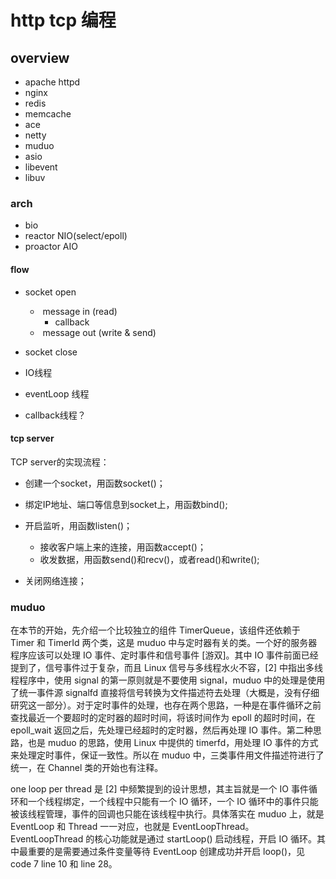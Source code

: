 

# http tcp 编程

## overview

- apache httpd
- nginx
- redis
- memcache
- ace
- netty
- muduo
- asio
- libevent
- libuv

### arch

- bio
- reactor NIO(select/epoll)
- proactor AIO

#### flow
- socket open
  - ​	message in (read)
    - callback
  - ​	message out (write & send)
- socket close



- IO线程
- eventLoop 线程
- callback线程？



#### tcp server



TCP server的实现流程：

- 创建一个socket，用函数socket()；

- 绑定IP地址、端口等信息到socket上，用函数bind();

- 开启监听，用函数listen()；
  - 接收客户端上来的连接，用函数accept()；
  - 收发数据，用函数send()和recv()，或者read()和write();

- 关闭网络连接；



### muduo

在本节的开始，先介绍一个比较独立的组件 TimerQueue，该组件还依赖于 Timer 和 TimerId 两个类，这是 muduo 中与定时器有关的类。一个好的服务器程序应该可以处理 IO 事件、定时事件和信号事件 [游双]。其中 IO 事件前面已经提到了，信号事件过于复杂，而且 Linux 信号与多线程水火不容，[2] 中指出多线程程序中，使用 signal 的第一原则就是不要使用 signal，muduo 中的处理是使用了统一事件源 signalfd 直接将信号转换为文件描述符去处理（大概是，没有仔细研究这一部分）。对于定时事件的处理，也存在两个思路，一种是在事件循环之前查找最近一个要超时的定时器的超时时间，将该时间作为 epoll 的超时时间，在 epoll_wait 返回之后，先处理已经超时的定时器，然后再处理 IO 事件。第二种思路，也是 muduo 的思路，使用 Linux 中提供的 timerfd，用处理 IO 事件的方式来处理定时事件，保证一致性。所以在 muduo 中，三类事件用文件描述符进行了统一，在 Channel 类的开始也有注释。



one loop per thread 是 [2] 中频繁提到的设计思想，其主旨就是一个 IO 事件循环和一个线程绑定，一个线程中只能有一个 IO 循环，一个 IO 循环中的事件只能被该线程管理，事件的回调也只能在该线程中执行。具体落实在 muduo 上，就是 EventLoop 和 Thread 一一对应，也就是 EventLoopThread。EventLoopThread 的核心功能就是通过 startLoop() 启动线程，开启 IO 循环。其中最重要的是需要通过条件变量等待 EventLoop 创建成功并开启 loop()，见 code 7 line 10 和 line 28。
